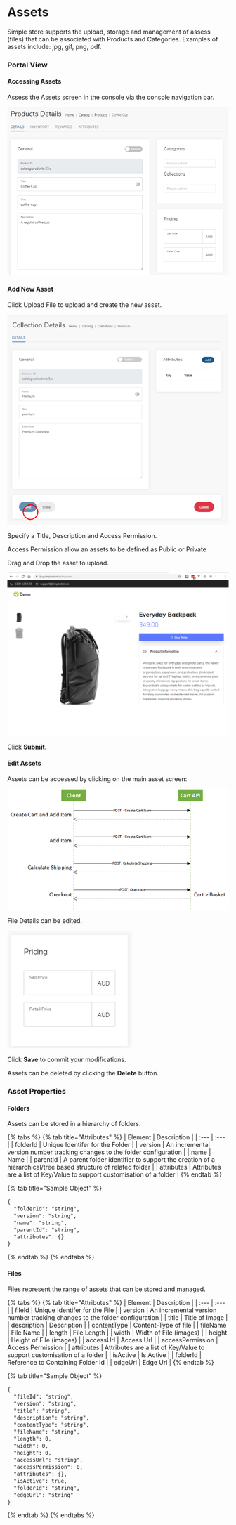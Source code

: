 # Assets

Simple store supports the upload, storage and management of assess \(files\) that can be associated with Products and Categories.  Examples of assets include: jpg, gif, png, pdf.

### Portal View

#### Accessing Assets 

Assess the Assets screen in the console via the console navigation bar.

![](../../.gitbook/assets/image%20%2820%29.png)

#### Add New Asset

Click Upload File to upload and create the new asset.

![](../../.gitbook/assets/image%20%2811%29.png)

Specify a Title, Description and Access Permission.

Access Permission allow an assets to be defined as Public or Private

Drag and Drop the asset to upload.

![](../../.gitbook/assets/image%20%2812%29.png)

Click **Submit**.

#### Edit Assets

Assets can be accessed by clicking on the main asset screen:

![](../../.gitbook/assets/image%20%2831%29.png)

File Details can be edited.

![](../../.gitbook/assets/image%20%2835%29.png)

Click **Save** to commit your modifications.

Assets can be deleted by clicking the **Delete** button.

### Asset Properties

#### Folders

Assets can be stored in a hierarchy of folders.

{% tabs %}
{% tab title="Attributes" %}
| Element | Description |
| :--- | :--- |
| folderId | Unique Identifer for the Folder |
| version | An incremental version number tracking changes to the folder configuration |
| name | Name |
| parentId | A parent folder identifier to support the creation of a hierarchical/tree based structure of related folder |
| attributes | Attributes are a list of Key/Value to support customisation of a folder |
{% endtab %}

{% tab title="Sample Object" %}
```text
{
  "folderId": "string",
  "version": "string",
  "name": "string",
  "parentId": "string",
  "attributes": {}
}
```
{% endtab %}
{% endtabs %}

#### Files

Files represent the range of assets that can be stored and managed.

{% tabs %}
{% tab title="Attributes" %}
| Element | Description |
| :--- | :--- |
| fileId | Unique Identifer for the File |
| version | An incremental version number tracking changes to the folder configuration |
| title | Title of Image |
| description | Description |
| contentType | Content-Type of file |
| fileName | File Name |
| length | File Length |
| width | Width of File \(images\) |
| height | Height of File \(images\) |
| accessUrl | Access Url |
| accessPermission | Access Permission |
| attributes | Attributes are a list of Key/Value to support customisation of a folder |
| isActive | Is Active |
| folderId | Reference to Containing Folder Id |
| edgeUrl | Edge Url |
{% endtab %}

{% tab title="Sample Object" %}
```text
{
  "fileId": "string",
  "version": "string",
  "title": "string",
  "description": "string",
  "contentType": "string",
  "fileName": "string",
  "length": 0,
  "width": 0,
  "height": 0,
  "accessUrl": "string",
  "accessPermission": 0,
  "attributes": {},
  "isActive": true,
  "folderId": "string",
  "edgeUrl": "string"
}
```
{% endtab %}
{% endtabs %}

